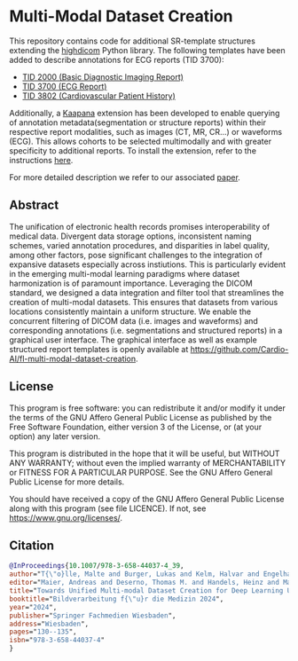 # Multi-Modal Dataset Creation

This repository contains code for additional SR-template structures extending the [highdicom](https://github.com/ImagingDataCommons/highdicom) Python library. The following templates have been added to describe annotations for ECG reports (TID 3700):

- [TID 2000 (Basic Diagnostic Imaging Report)](https://dicom.nema.org/medical/dicom/current/output/chtml/part16/chapter_A.html#sect_TID_2000)
- [TID 3700 (ECG Report)](https://dicom.nema.org/medical/dicom/current/output/chtml/part16/sect_ECGReportTemplates.html#table_TID_3700)
- [TID 3802 (Cardiovascular Patient History)](https://dicom.nema.org/medical/dicom/current/output/chtml/part16/sect_TID_3802.html#table_TID_3802)

Additionally, a [Kaapana](https://github.com/kaapana/kaapana) extension has been developed to enable querying of annotation metadata(segmentation or structure reports) within their respective report modalities, such as images (CT, MR, CR...) or waveforms (ECG). This allows cohorts to be selected multimodally and with greater specificity to additional reports. To install the extension, refer to the instructions [here](./annotation-collect-metata/README.md).

For more detailed description we refer to our associated [paper](https://doi.org/10.1007/978-3-658-44037-4_39).

## Abstract

The unification of electronic health records promises interoperability of medical data. Divergent data storage options, inconsistent naming schemes,
varied annotation procedures, and disparities in label quality, among other factors, pose significant challenges to the integration of expansive datasets especially
across instiutions. This is particularly evident in the emerging multi-modal learning paradigms where dataset harmonization is of paramount importance. Leveraging the DICOM standard, we designed a data integration and filter tool that streamlines the creation of multi-modal datasets. This ensures that datasets from various
locations consistently maintain a uniform structure. We enable the concurrent filtering of DICOM data (i.e. images and waveforms) and corresponding annotations
(i.e. segmentations and structured reports) in a graphical user interface. The graphical interface as well as example structured report templates is openly available at
https://github.com/Cardio-AI/fl-multi-modal-dataset-creation.

## License

This program is free software: you can redistribute it and/or modify it under the terms of the GNU Affero General Public License as published by the Free Software Foundation, either version 3 of the License, or (at your option) any later version.

This program is distributed in the hope that it will be useful, but WITHOUT ANY WARRANTY; without even the implied warranty of MERCHANTABILITY or FITNESS FOR A PARTICULAR PURPOSE. See the GNU Affero General Public License for more details.

You should have received a copy of the GNU Affero General Public License along with this program (see file LICENCE).
If not, see https://www.gnu.org/licenses/.


## Citation

```BibTeX
@InProceedings{10.1007/978-3-658-44037-4_39,
author="T{\"o}lle, Malte and Burger, Lukas and Kelm, Halvar and Engelhardt, Sandy",
editor="Maier, Andreas and Deserno, Thomas M. and Handels, Heinz and Maier-Hein, Klaus and Palm, Christoph and Tolxdorff, Thomas",
title="Towards Unified Multi-modal Dataset Creation for Deep Learning Utilizing Structured Reports",
booktitle="Bildverarbeitung f{\"u}r die Medizin 2024",
year="2024",
publisher="Springer Fachmedien Wiesbaden",
address="Wiesbaden",
pages="130--135",
isbn="978-3-658-44037-4"
}
```
